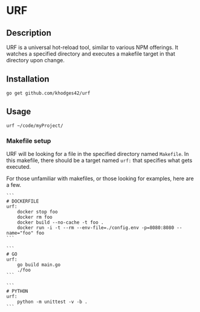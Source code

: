 # URF

## Description
URF is a universal hot-reload tool, similar to various NPM offerings. It watches a specified directory and executes a makefile target in that directory upon change.

## Installation
`go get github.com/khodges42/urf`

## Usage
`urf ~/code/myProject/`

### Makefile setup
URF will be looking for a file in the specified directory named `Makefile`. In this makefile, there should be a target named `urf:` that specifies what gets executed.

For those unfamiliar with makefiles, or those looking for examples, here are a few.

    ```
    # DOCKERFILE
    urf:
        docker stop foo
        docker rm foo
        docker build --no-cache -t foo .
        docker run -i -t --rm --env-file=./config.env -p=8080:8080 --name="foo" foo
    ```

    ```
    # GO
    urf:
        go build main.go
        ./foo
    ```

    ```
    # PYTHON
    urf:
        python -m unittest -v -b .
    ```